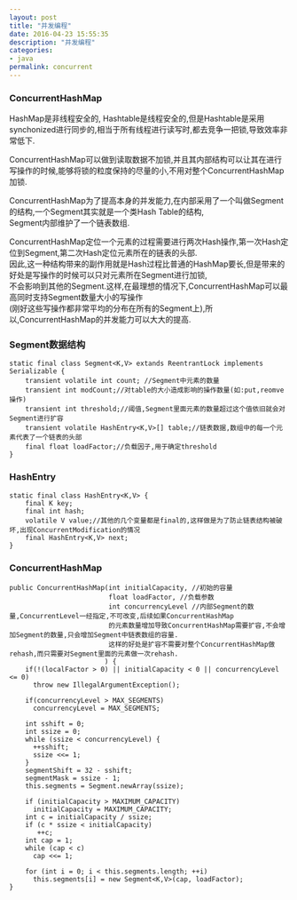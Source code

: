 ```yaml
---
layout: post
title: "并发编程"
date: 2016-04-23 15:55:35
description: "并发编程"
categories:
- java
permalink: concurrent
---
```

### ConcurrentHashMap  
HashMap是非线程安全的,
Hashtable是线程安全的,但是Hashtable是采用synchonized进行同步的,相当于所有线程进行读写时,都去竞争一把锁,导致效率非常低下.  

ConcurrentHashMap可以做到读取数据不加锁,并且其内部结构可以让其在进行写操作的时候,能够将锁的粒度保持的尽量的小,不用对整个ConcurrentHashMap加锁.  

ConcurrentHashMap为了提高本身的并发能力,在内部采用了一个叫做Segment的结构,一个Segment其实就是一个类Hash Table的结构,  
Segment内部维护了一个链表数组.

ConcurrentHashMap定位一个元素的过程需要进行两次Hash操作,第一次Hash定位到Segment,第二次Hash定位元素所在的链表的头部.  
因此,这一种结构带来的副作用就是Hash过程比普通的HashMap要长,但是带来的好处是写操作的时候可以只对元素所在Segment进行加锁,  
不会影响到其他的Segment.这样,在最理想的情况下,ConcurrentHashMap可以最高同时支持Segment数量大小的写操作  
(刚好这些写操作都非常平均的分布在所有的Segment上),所以,ConcurrentHashMap的并发能力可以大大的提高.

### Segment数据结构  
```vim
static final class Segment<K,V> extands ReentrantLock implements Serializable {
    transient volatile int count; //Segment中元素的数量
    transient int modCount;//对table的大小造成影响的操作数量(如:put,reomve操作)
    transient int threshold;//阈值,Segment里面元素的数量超过这个值依旧就会对Segment进行扩容
    transient volatile HashEntry<K,V>[] table;//链表数据,数组中的每一个元素代表了一个链表的头部
    final float loadFactor;//负载因子,用于确定threshold
}
```

### HashEntry  
```vim
static final class HashEntry<K,V> {
    final K key;
    final int hash;
    volatile V value;//其他的几个变量都是final的,这样做是为了防止链表结构被破坏,出现ConcurrentModification的情况
    final HashEntry<K,V> next;
}
```

### ConcurrentHashMap  
```vim
public ConcurrentHashMap(int initialCapacity, //初始的容量
                         float loadFactor, //负载参数
                         int concurrencyLevel //内部Segment的数量,ConcurrentLevel一经指定,不可改变,后续如果ConcurrentHashMap
                         的元素数量增加导致ConcurrentHashMap需要扩容,不会增加Segment的数量,只会增加Segment中链表数组的容量.
                         这样的好处是扩容不需要对整个ConcurrentHashMap做rehash,而只需要对Segment里面的元素做一次rehash.
                        ) {
    if(!(localFactor > 0) || initialCapacity < 0 || concurrencyLevel <= 0)
      throw new IllegalArgumentException();
      
    if(concurrencyLevel > MAX_SEGMENTS)
      concurrencyLevel = MAX_SEGMENTS;
    
    int sshift = 0;
    int ssize = 0;
    while (ssize < concurrencyLevel) {
      ++sshift;
      ssize <<= 1;
    }
    segmentShift = 32 - sshift;
    segmentMask = ssize - 1;
    this.segments = Segment.newArray(ssize);
    
    if (initialCapacity > MAXIMUM_CAPACITY)
      initialCapacity = MAXIMUM_CAPACITY;
    int c = initialCapacity / ssize;
    if (c * ssize < initialCapacity)
       ++c;
    int cap = 1;
    while (cap < c)
      cap <<= 1;
    
    for (int i = 0; i < this.segments.length; ++i)
      this.segments[i] = new Segment<K,V>(cap, loadFactor);
}
```
